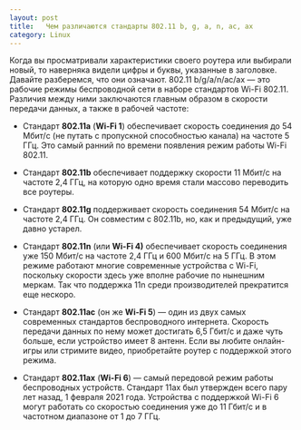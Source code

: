 ```yaml
---
layout: post
title:   Чем различаются стандарты 802.11 b, g, a, n, ac, ax
category: Linux
--- 
```


Когда вы просматривали характеристики своего роутера или выбирали новый, то наверняка видели цифры и буквы, указанные в заголовке. Давайте разберемся, что они означают. 802.11 b/g/a/n/ac/ax — это рабочие режимы беспроводной сети в наборе стандартов Wi-Fi 802.11. Различия между ними заключаются главным образом в скорости передачи данных, а также в рабочей частоте:

- Стандарт **802.11a** (**Wi-Fi 1**) обеспечивает скорость соединения до 54 Мбит/c (не путать с пропускной способностью канала) на частоте 5 ГГц. Это самый ранний по времени появления режим работы Wi-Fi 802.11.

- Стандарт **802.11b** обеспечивает поддержку скорости 11 Мбит/с на частоте 2,4 ГГц, на которую одно время стали массово переводить все роутеры.

- Стандарт **802.11g** поддерживает скорость соединения 54 Мбит/c на частоте 2,4 ГГц. Он совместим с 802.11b, но, как и предыдущий, уже давно устарел.

- Стандарт **802.11n** (или **Wi-Fi 4)** обеспечивает скорость соединения уже 150 Мбит/c на частоте 2,4 ГГц и 600 Мбит/c на 5 ГГц. В этом режиме работают многие современные устройства с Wi-Fi, поскольку скорости здесь уже вполне рабочие по нынешним меркам. Так что поддержка 11n среди производителей прекратится еще нескоро.

- Стандарт **802.11ac** (он же **Wi-Fi 5**) — один из двух самых современных стандартов беспроводного интернета. Скорость передачи данных по нему может достигать 6,5 Гбит/с и даже чуть больше, если устройство имеет 8 антенн. Если вы любите онлайн-игры или стримите видео, приобретайте роутер с поддержкой этого режима.

- Стандарт **802.11ax** (**Wi-Fi 6**) — самый передовой режим работы беспроводных устройств. Стандарт 11ax был утвержден всего пару лет назад, 1 февраля 2021 года. Устройства с поддержкой Wi-Fi 6 могут работать со скоростью соединения уже до 11 Гбит/с и в частотном диапазоне от 1 до 7 ГГц.